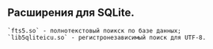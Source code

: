 Расширения для SQLite.
----------------------

    `fts5.so` - полнотекстовый поикск по базе данных;
    `lib5qliteicu.so` - регистронезависимый поиск для UTF-8.
